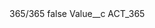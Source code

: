 <?xml version="1.0" encoding="UTF-8"?>
<CustomMetadata xmlns="http://soap.sforce.com/2006/04/metadata" xmlns:xsi="http://www.w3.org/2001/XMLSchema-instance" xmlns:xsd="http://www.w3.org/2001/XMLSchema">
    <label>365/365</label>
    <protected>false</protected>
    <values>
        <field>Value__c</field>
        <value xsi:type="xsd:string">ACT_365</value>
    </values>
</CustomMetadata>
